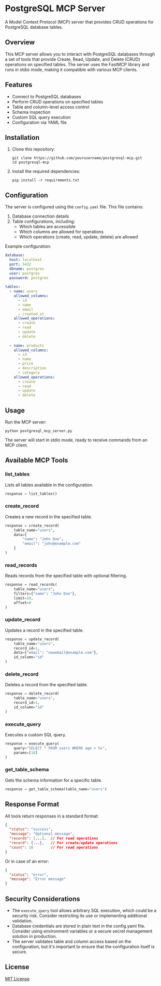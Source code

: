 # PostgreSQL MCP Server

A Model Context Protocol (MCP) server that provides CRUD operations for PostgreSQL database tables.

## Overview

This MCP server allows you to interact with PostgreSQL databases through a set of tools that provide Create, Read, Update, and Delete (CRUD) operations on specified tables. The server uses the FastMCP library and runs in stdio mode, making it compatible with various MCP clients.

## Features

- Connect to PostgreSQL databases
- Perform CRUD operations on specified tables
- Table and column-level access control
- Schema inspection
- Custom SQL query execution
- Configuration via YAML file

## Installation

1. Clone this repository:
   ```
   git clone https://github.com/yourusername/postgresql-mcp.git
   cd postgresql-mcp
   ```

2. Install the required dependencies:
   ```
   pip install -r requirements.txt
   ```

## Configuration

The server is configured using the `config.yaml` file. This file contains:

1. Database connection details
2. Table configurations, including:
   - Which tables are accessible
   - Which columns are allowed for operations
   - Which operations (create, read, update, delete) are allowed

Example configuration:

```yaml
database:
  host: localhost
  port: 5432
  dbname: postgres
  user: postgres
  password: postgres
  
tables:
  - name: users
    allowed_columns:
      - id
      - name
      - email
      - created_at
    allowed_operations:
      - create
      - read
      - update
      - delete
  
  - name: products
    allowed_columns:
      - id
      - name
      - price
      - description
      - category
    allowed_operations:
      - create
      - read
      - update
      - delete
```

## Usage

Run the MCP server:

```
python postgresql_mcp_server.py
```

The server will start in stdio mode, ready to receive commands from an MCP client.

## Available MCP Tools

### list_tables

Lists all tables available in the configuration.

```python
response = list_tables()
```

### create_record

Creates a new record in the specified table.

```python
response = create_record(
    table_name="users",
    data={
        "name": "John Doe",
        "email": "john@example.com"
    }
)
```

### read_records

Reads records from the specified table with optional filtering.

```python
response = read_records(
    table_name="users",
    filters={"name": "John Doe"},
    limit=10,
    offset=0
)
```

### update_record

Updates a record in the specified table.

```python
response = update_record(
    table_name="users",
    record_id=1,
    data={"email": "newemail@example.com"},
    id_column="id"
)
```

### delete_record

Deletes a record from the specified table.

```python
response = delete_record(
    table_name="users",
    record_id=1,
    id_column="id"
)
```

### execute_query

Executes a custom SQL query.

```python
response = execute_query(
    query="SELECT * FROM users WHERE age > %s",
    params=[18]
)
```

### get_table_schema

Gets the schema information for a specific table.

```python
response = get_table_schema(table_name="users")
```

## Response Format

All tools return responses in a standard format:

```json
{
  "status": "success",
  "message": "Optional message",
  "records": [...],  // For read operations
  "record": {...},   // For create/update operations
  "count": 10        // For read operations
}
```

Or in case of an error:

```json
{
  "status": "error",
  "message": "Error message"
}
```

## Security Considerations

- The `execute_query` tool allows arbitrary SQL execution, which could be a security risk. Consider restricting its use or implementing additional validation.
- Database credentials are stored in plain text in the config.yaml file. Consider using environment variables or a secure secret management solution in production.
- The server validates table and column access based on the configuration, but it's important to ensure that the configuration itself is secure.

## License

[MIT License](LICENSE)
